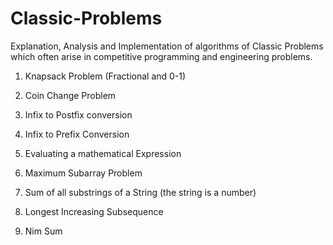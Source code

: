 # Classic-Problems
Explanation, Analysis and Implementation of algorithms of Classic Problems which often arise in competitive programming and engineering problems.

1. Knapsack Problem (Fractional and 0-1)

2. Coin Change Problem

3. Infix to Postfix conversion

4. Infix to Prefix Conversion

5. Evaluating a mathematical Expression

6. Maximum Subarray Problem

7. Sum of all substrings of a String (the string is a number)

8. Longest Increasing Subsequence

9. Nim Sum
